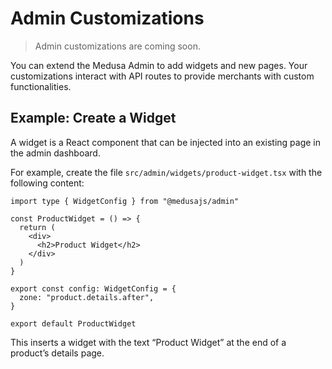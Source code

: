 # Admin Customizations

> Admin customizations are coming soon.

You can extend the Medusa Admin to add widgets and new pages. Your customizations interact with API routes to provide merchants with custom functionalities.

## Example: Create a Widget

A widget is a React component that can be injected into an existing page in the admin dashboard.

For example, create the file `src/admin/widgets/product-widget.tsx` with the following content:

```tsx title="src/admin/widgets/product-widget.tsx"
import type { WidgetConfig } from "@medusajs/admin"

const ProductWidget = () => {
  return (
    <div>
      <h2>Product Widget</h2>
    </div>
  )
}

export const config: WidgetConfig = {
  zone: "product.details.after",
}

export default ProductWidget
```

This inserts a widget with the text “Product Widget” at the end of a product’s details page.